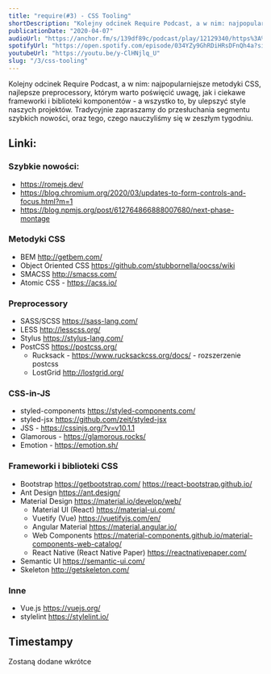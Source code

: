 ```yaml
---
title: "require(#3) - CSS Tooling"
shortDescription: "Kolejny odcinek Require Podcast, a w nim: najpopularniejsze metodyki CSS, najlepsze preprocessory, którym warto poświęcić uwagę, jak i ciekawe frameworki i biblioteki komponentów - a wszystko to, by ulepszyć style naszych projektów."
publicationDate: "2020-04-07"
audioUrl: "https://anchor.fm/s/139df89c/podcast/play/12129340/https%3A%2F%2Fd3ctxlq1ktw2nl.cloudfront.net%2Fproduction%2F2020-3-7%2F62525923-44100-2-8dad4aea8a583.mp3"
spotifyUrl: "https://open.spotify.com/episode/034YZy9GhRDiHRsDFnQh4a?si=ickILovjSXCiNBz4kOW-fw"
youtubeUrl: "https://youtu.be/y-ClHNjlq_U"
slug: "/3/css-tooling"
---
```


Kolejny odcinek Require Podcast, a w nim: najpopularniejsze metodyki CSS, najlepsze preprocessory, którym warto poświęcić uwagę, jak i ciekawe frameworki i biblioteki komponentów - a wszystko to, by ulepszyć style naszych projektów. Tradycyjnie zapraszamy do przesłuchania segmentu szybkich nowości, oraz tego, czego nauczyliśmy się w zeszłym tygodniu.

## Linki:

### Szybkie nowości:

- https://romejs.dev/
- https://blog.chromium.org/2020/03/updates-to-form-controls-and-focus.html?m=1
- https://blog.npmjs.org/post/612764866888007680/next-phase-montage

### Metodyki CSS

- BEM http://getbem.com/
- Object Oriented CSS https://github.com/stubbornella/oocss/wiki
- SMACSS http://smacss.com/
- Atomic CSS - https://acss.io/

### Preprocessory

- SASS/SCSS https://sass-lang.com/
- LESS http://lesscss.org/
- Stylus https://stylus-lang.com/
- PostCSS https://postcss.org/
  - Rucksack - https://www.rucksackcss.org/docs/ - rozszerzenie postcss
  - LostGrid http://lostgrid.org/

### CSS-in-JS

- styled-components https://styled-components.com/
- styled-jsx https://github.com/zeit/styled-jsx
- JSS - https://cssinjs.org/?v=v10.1.1
- Glamorous - https://glamorous.rocks/
- Emotion - https://emotion.sh/

### Frameworki i biblioteki CSS

- Bootstrap https://getbootstrap.com/ https://react-bootstrap.github.io/
- Ant Design https://ant.design/
- Material Design https://material.io/develop/web/
  - Material UI (React) https://material-ui.com/
  - Vuetify (Vue) https://vuetifyjs.com/en/
  - Angular Material https://material.angular.io/
  - Web Components https://material-components.github.io/material-components-web-catalog/
  - React Native (React Native Paper) https://reactnativepaper.com/
- Semantic UI https://semantic-ui.com/
- Skeleton http://getskeleton.com/

### Inne

- Vue.js https://vuejs.org/
- stylelint https://stylelint.io/

## Timestampy

Zostaną dodane wkrótce
